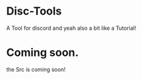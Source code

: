 # Disc-Tools
A Tool for discord and yeah also a bit like a Tutorial!



# Coming soon.
the Src is coming soon!
